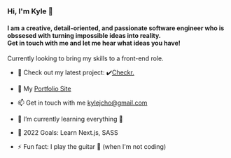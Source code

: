 ### Hi, I'm Kyle 👋

#### I am a creative, detail-oriented, and passionate software engineer who is obssesed with turning impossible ideas into reality. <br> Get in touch with me and let me hear what ideas you have!

Currently looking to bring my skills to a front-end role. 

- 🔭 Check out my latest project: ✔️[Checkr.](https://github.com/kylejcho/checkr-react)

- 📑 My [Portfolio Site](https://kylejcho.github.io/portfolio/)

- 📫 Get in touch with me kylejcho@gmail.com

- 🌱 I’m currently learning everything 🤣

- 🎯 2022 Goals: Learn Next.js, SASS  

- ⚡ Fun fact: I play the guitar 🎸 (when I'm not coding) 


